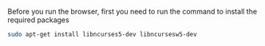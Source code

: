 Before you run the browser, first you need to run the command to install the required packages
```bash
sudo apt-get install libncurses5-dev libncursesw5-dev
```